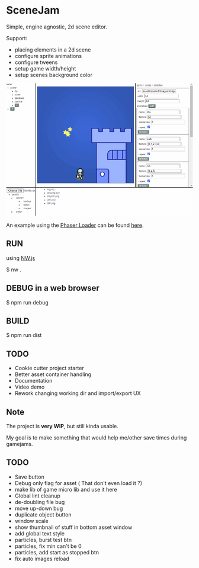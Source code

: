 # SceneJam

Simple, engine agnostic, 2d scene editor.

Support:
 - placing elements in a 2d scene
 - configure sprite animations
 - configure tweens
 - setup game width/height
 - setup scenes background color

![Screenshot](/screenshots/0_0_1b.gif)

An example using the [Phaser Loader](https://github.com/yetanotherportfolio/SceneJamPhaserLib) can be found [here](https://github.com/yetanotherportfolio/SceneJamPhaserExample).


## RUN
using [NW.js](https://nwjs.io/)

$ nw .

## DEBUG in a web browser

$ npm run debug

## BUILD

$ npm run dist

## TODO

- Cookie cutter project starter
- Better asset container handling
- Documentation
- Video demo
- Rework changing working dir and import/export UX

## Note

The project is **very WIP**, but still kinda usable.

My goal is to make something that would help me/other save times during gamejams.


## TODO
- Save button
- Debug only flag for asset ( That don't even load it ?)
- make lib of game micro lib and use it here
- Global lint cleanup
- de-doubling file bug
- move up-down bug
- duplicate object button
- window scale
- show thumbnail of stuff in bottom asset window
- add global text style
- particles, burst test btn
- particles, fix min can't be 0
- particles, add start as stopped btn
- fix auto images reload
